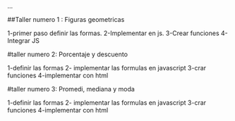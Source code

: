 ...


##Taller numero 1 : Figuras geometricas

1-primer paso definir las formas.
2-Implementar en js.
3-Crear funciones 
4-Integrar JS


#taller numero 2: Porcentaje y descuento

1-definir las formas
2- implementar las formulas en javascript
3-crar funciones
4-implementar con html



#taller numero 3: Promedi, mediana y moda

1-definir las formas
2- implementar las formulas en javascript
3-crar funciones
4-implementar con html